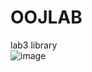 # OOJLAB
lab3 library  
![image](https://github.com/user-attachments/assets/c1aabbb7-ac5e-4599-8bf1-cd12424335cd)

